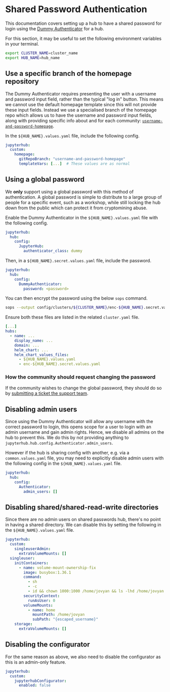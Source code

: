 # Shared Password Authentication

This documentation covers setting up a hub to have a shared password for login using the [Dummy Authenticator](https://jupyterhub.readthedocs.io/en/stable/reference/authenticators.html#the-dummy-authenticator)
for a hub.

For this section, it may be useful to set the following environment variables in your terminal.

```bash
export CLUSTER_NAME=cluster_name
export HUB_NAME=hub_name
```

## Use a specific branch of the homepage repository

The Dummy Authenticator requires presenting the user with a username and password input field, rather than the typical "log in" button.
This means we cannot use the default homepage template since this will not provide these input fields.
Instead we use a specialised branch of the homepage repo which allows us to have the username and password input fields, along with providing specific info about and for each community: [`username-and-password-homepage`](https://github.com/2i2c-org/default-hub-homepage/tree/username-and-password-homepage).

In the `${HUB_NAME}.values.yaml` file, include the following config.

```yaml
jupyterhub:
  custom:
    homepage:
      gitRepoBranch: "username-and-password-homepage"
      templateVars: [...]  # These values are as normal
```

## Using a global password

We **only** support using a global password with this method of authentication.
A global password is simple to distribute to a large group of people for a specific event, such as a workshop, while still locking the hub down from the public which can protect it from cryptomining abuse.

Enable the Dummy Authenticator in the `${HUB_NAME}.values.yaml` file with the following config.

```yaml
jupyterhub:
  hub:
    config:
      JupyterHub:
        authenticator_class: dummy
```

Then, in a `${HUB_NAME}.secret.values.yaml` file, include the password.

```yaml
jupyterhub:
  hub:
    config:
      DummyAuthenticator:
        password: <password>
```

You can then encrypt the password using the below `sops` command.

```bash
sops --output config/clusters/${CLUSTER_NAME}/enc-${HUB_NAME}.secret.values.yaml -e config/clusters/${CLUSTER_NAME}/${HUB_NAME}.secret.values.yaml
```

Ensure both these files are listed in the related `cluster.yaml` file.

```yaml
[...]
hubs:
  - name: ...
    display_name: ...
    domain: ...
    helm_chart: ...
    helm_chart_values_files:
      - ${HUB_NAME}.values.yaml
      - enc-${HUB_NAME}.secret.values.yaml
```

### How the community should request changing the password

If the community wishes to change the global password, they should do so by [submitting a ticket the support team](https://docs.2i2c.org/support/).

## Disabling admin users

Since using the Dummy Authenticator will allow any username with the correct password to login, this opens scope for a user to login with an admin username and gain admin rights.
Hence, we disable all admins on the hub to prevent this.
We do this by not providing anything to `jupyterhub.hub.config.Authenticator.admin_users`.

However if the hub is sharing config with another, e.g. via a `common.values.yaml` file, you may need to explicitly disable admin users with the following config in the `${HUB_NAME}.values.yaml` file.

```yaml
jupyterhub:
  hub:
    config:
      Authenticator:
        admin_users: []
```

## Disabling shared/shared-read-write directories

Since there are no admin users on shared passwords hub, there's no point in having a shared directory.
We can disable this by setting the following in the `${HUB_NAME}.values.yaml` file.

```yaml
jupyterhub:
  custom:
    singleuserAdmin:
      extraVolumeMounts: []
  singleuser:
    initContainers:
      - name: volume-mount-ownership-fix
        image: busybox:1.36.1
        command:
          - sh
          - -c
          - id && chown 1000:1000 /home/jovyan && ls -lhd /home/jovyan
        securityContext:
          runAsUser: 0
        volumeMounts:
          - name: home
            mountPath: /home/jovyan
            subPath: "{escaped_username}"
    storage:
      extraVolumeMounts: []
```

## Disabling the configurator

For the same reason as above, we also need to disable the configurator as this is an admin-only feature.

```yaml
jupyterhub:
  custom:
    jupyterhubConfigurator:
      enabled: false
```
